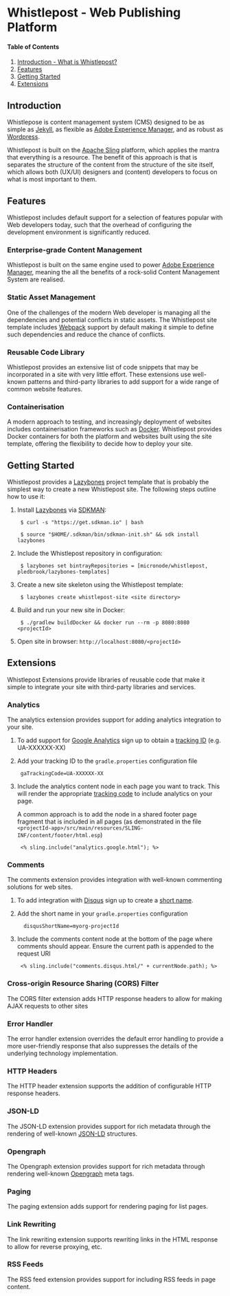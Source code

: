# Whistlepost - Web Publishing Platform

[Apache Sling]: http://sling.apache.org/
[Jekyll]: https://jekyllrb.com/
[Wordpress]: https://wordpress.org/
[Adobe Experience Manager]: https://docs.adobe.com/

[Webpack]: https://webpack.github.io
[Docker]: https://www.docker.com

[Lazybones]: https://github.com/pledbrook/lazybones
[SDKMAN]: http://sdkman.io/

[Google Analytics]: https://analytics.google.com/analytics
[Disqus]: https://disqus.com
[JSON-LD]: https://json-ld.org
[Opengraph]: http://ogp.me


[Introduction]: #introduction

[Features]: #features

[Getting Started]: #getting-started

[Extensions]: #extensions


#### Table of Contents

1. [Introduction - What is Whistlepost?][Introduction]
2. [Features][Features]
2. [Getting Started][Getting Started]
2. [Extensions][Extensions]

## Introduction

Whistlepose is content management system (CMS) designed to be as simple as [Jekyll], as flexible as [Adobe Experience Manager],
and as robust as [Wordpress].

Whistlepost is built on the [Apache Sling] platform, which applies the mantra that everything is a resource.
The benefit of this approach is that is separates the structure of the content from the structure of the site itself, 
which allows both (UX/UI) designers and (content) developers to focus on what is most important to them.

## Features

Whistlepost includes default support for a selection of features popular with Web
developers today, such that the overhead of configuring the development environment
is significantly reduced.

### Enterprise-grade Content Management

Whistlepost is built on the same engine used to power [Adobe Experience Manager], meaning the all the benefits of
a rock-solid Content Management System are realised.

### Static Asset Management

One of the challenges of the modern Web developer is managing all the dependencies and potential conflicts in
static assets. The Whistlepost site template includes [Webpack] support by default making it simple to define
such dependencies and reduce the chance of conflicts. 

### Reusable Code Library

Whistlepost provides an extensive list of code snippets that may be incorporated in a site with very little
effort. These extensions use well-known patterns and third-party libraries to add support for a wide range
of common website features. 

### Containerisation

A modern approach to testing, and increasingly deployment of websites includes containerisation frameworks
such as [Docker]. Whistlepost provides Docker containers for both the platform and websites built using the
site template, offering the flexibility to decide how to deploy your site.


## Getting Started

Whistlepost provides a [Lazybones] project template that is probably the simplest way to create a new Whistlepost site.
The following steps outline how to use it:

1. Install [Lazybones] via [SDKMAN]:

		$ curl -s "https://get.sdkman.io" | bash
	
		$ source "$HOME/.sdkman/bin/sdkman-init.sh" && sdk install lazybones

1. Include the Whistlepost repository in configuration:

		$ lazybones set bintrayRepositories = [micronode/whistlepost, pledbrook/lazybones-templates]

1. Create a new site skeleton using the Whistlepost template:

		$ lazybones create whistlepost-site <site directory>

1. Build and run your new site in Docker:

		$ ./gradlew buildDocker && docker run --rm -p 8080:8080 <projectId>

1. Open site in browser: `http://localhost:8080/<projectId>`
	  

## Extensions

Whistlepost Extensions provide libraries of reusable code that make it simple to integrate your site with
third-party libraries and services.

### Analytics

The analytics extension provides support for adding analytics integration to your site. 

1. To add support for [Google Analytics] sign up to obtain a [tracking ID](https://support.google.com/analytics/answer/7372977?hl=en) (e.g. UA-XXXXXX-XX)

1. Add your tracking ID to the `gradle.properties` configuration file

		gaTrackingCode=UA-XXXXXX-XX

1. Include the analytics content node in each page you want to track. This will render the appropriate
 [tracking code](https://support.google.com/analytics/answer/6086097?hl=en) to include analytics on your page.
 
	A common approach is to add the node in a shared footer page fragment that is included in all pages
(as demonstrated in the file `<projectId-app>/src/main/resources/SLING-INF/content/footer/html.esp`)

		<% sling.include("analytics.google.html"); %>

### Comments

The comments extension provides integration with well-known commenting solutions for web sites.

1. To add integration with [Disqus] sign up to create a [short name](https://help.disqus.com/customer/portal/articles/466208-what-s-a-shortname-).

1. Add the short name in your `gradle.properties` configuration

		 disqusShortName=myorg-projectId

1. Include the comments content node at the bottom of the page where comments should appear. Ensure the current path
is appended to the request URI

		<% sling.include("comments.disqus.html/" + currentNode.path); %>

### Cross-origin Resource Sharing (CORS) Filter

The CORS filter extension adds HTTP response headers to allow for making AJAX requests to other sites

### Error Handler

The error handler extension overrides the default error handling to provide a more user-friendly response that
also suppresses the details of the underlying technology implementation.

### HTTP Headers

The HTTP header extension supports the addition of configurable HTTP response headers.

### JSON-LD

The JSON-LD extension provides support for rich metadata through the rendering of well-known [JSON-LD] structures.  

### Opengraph

The Opengraph extension provides support for rich metadata through rendering well-known [Opengraph] meta tags.

### Paging

The paging extension adds support for rendering paging for list pages.

### Link Rewriting

The link rewriting extension supports rewriting links in the HTML response to allow for reverse proxying, etc.

### RSS Feeds

The RSS feed extension provides support for including RSS feeds in page content.
		